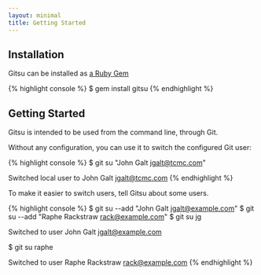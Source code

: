 ```yaml
---
layout: minimal
title: Getting Started
---
```


## Installation

Gitsu can be installed as [a Ruby Gem](https://rubygems.org/gems/gitsu)

{% highlight console %}
$ gem install gitsu
{% endhighlight %}

## Getting Started

Gitsu is intended to be used from the command line, through Git.

Without any configuration, you can use it to switch the configured Git user:

{% highlight console %}
$ git su "John Galt <jgalt@tcmc.com>"

Switched local user to John Galt <jgalt@tcmc.com>
{% endhighlight %}

To make it easier to switch users, tell Gitsu about some users.

{% highlight console %}
$ git su --add "John Galt <jgalt@example.com>"
$ git su --add "Raphe Rackstraw <rack@example.com>"
$ git su jg

Switched to user John Galt <jgalt@example.com>

$ git su raphe

Switched to user Raphe Rackstraw <rack@example.com>
{% endhighlight %}
